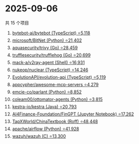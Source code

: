 # 2025-09-06

共 15 个项目

<!-- BEGIN GITHUB -->
<!-- 最后更新时间 2025-09-06 07:08:00 +0800 -->
1. [bytebot-ai/bytebot (TypeScript) ⭐5,118](https://github.com/bytebot-ai/bytebot)
1. [microsoft/BitNet (Python) ⭐21,402](https://github.com/microsoft/BitNet)
1. [aquasecurity/trivy (Go) ⭐28,459](https://github.com/aquasecurity/trivy)
1. [trufflesecurity/trufflehog (Go) ⭐20,699](https://github.com/trufflesecurity/trufflehog)
1. [mack-a/v2ray-agent (Shell) ⭐16,931](https://github.com/mack-a/v2ray-agent)
1. [nukeop/nuclear (TypeScript) ⭐14,246](https://github.com/nukeop/nuclear)
1. [EvolutionAPI/evolution-api (TypeScript) ⭐5,119](https://github.com/EvolutionAPI/evolution-api)
1. [appcypher/awesome-mcp-servers ⭐4,279](https://github.com/appcypher/awesome-mcp-servers)
1. [emcie-co/parlant (Python) ⭐8,852](https://github.com/emcie-co/parlant)
1. [coleam00/ottomator-agents (Python) ⭐3,815](https://github.com/coleam00/ottomator-agents)
1. [kestra-io/kestra (Java) ⭐20,793](https://github.com/kestra-io/kestra)
1. [AI4Finance-Foundation/FinGPT (Jupyter Notebook) ⭐17,262](https://github.com/AI4Finance-Foundation/FinGPT)
1. [TapXWorld/ChinaTextbook (Roff) ⭐48,448](https://github.com/TapXWorld/ChinaTextbook)
1. [apache/airflow (Python) ⭐41,928](https://github.com/apache/airflow)
1. [wazuh/wazuh (C) ⭐13,300](https://github.com/wazuh/wazuh)
<!-- END GITHUB -->